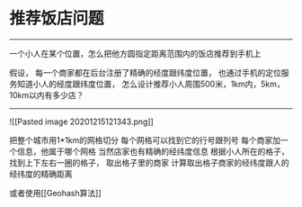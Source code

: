 # 推荐饭店问题

---
一个小人在某个位置，怎么把他方圆指定距离范围内的饭店推荐到手机上

假设， 每一个商家都在后台注册了精确的经度跟纬度位置， 也通过手机的定位服务知道小人的经度跟纬度位置， 怎么设计推荐小人周围500米，1km内，5km，10km以内有多少店？


---
![[Pasted image 20201215121343.png]]

把整个城市用1\*1km的网格切分
每个网格可以找到它的行号跟列号
每个商家加一个信息，他属于哪个网格
当然店家也有精确的经纬度信息
根据小人所在的格子，找到上下左右一圈的格子， 取出格子里的商家
计算取出格子商家的经纬度跟人的经纬度的精确距离

或者使用[[Geohash算法]]  


